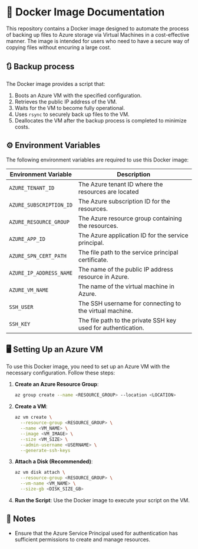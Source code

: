 # 🐋 Docker Image Documentation

This repository contains a Docker image designed to automate the process of backing up files to Azure storage via Virtual Machines in a cost-effective manner. The image is intended for users who need to have a secure way of copying files without encuring a large cost.

## 🔃 Backup process

The Docker image provides a script that:
1. Boots an Azure VM with the specified configuration.
2. Retrieves the public IP address of the VM.
3. Waits for the VM to become fully operational.
4. Uses `rsync` to securely back up files to the VM.
5. Deallocates the VM after the backup process is completed to minimize costs.

## ⚙️ Environment Variables

The following environment variables are required to use this Docker image:

| Environment Variable      | Description                                                                 |
|---------------------------|-----------------------------------------------------------------------------|
| `AZURE_TENANT_ID`         | The Azure tenant ID where the resources are located                         |
| `AZURE_SUBSCRIPTION_ID`   | The Azure subscription ID for the resources.                                |
| `AZURE_RESOURCE_GROUP`    | The Azure resource group containing the resources.                          |
| `AZURE_APP_ID`            | The Azure application ID for the service principal.                         |
| `AZURE_SPN_CERT_PATH`     | The file path to the service principal certificate.                         |
| `AZURE_IP_ADDRESS_NAME`   | The name of the public IP address resource in Azure.                        |
| `AZURE_VM_NAME`           | The name of the virtual machine in Azure.                                   |
| `SSH_USER`                | The SSH username for connecting to the virtual machine.                     |
| `SSH_KEY`                 | The file path to the private SSH key used for authentication.               |

## 🖥️ Setting Up an Azure VM

To use this Docker image, you need to set up an Azure VM with the necessary configuration. Follow these steps:

1. **Create an Azure Resource Group**:
   ```bash
   az group create --name <RESOURCE_GROUP> --location <LOCATION>
   ```

2. **Create a VM**:
   ```bash
   az vm create \
     --resource-group <RESOURCE_GROUP> \
     --name <VM_NAME> \
     --image <VM_IMAGE> \
     --size <VM_SIZE> \
     --admin-username <USERNAME> \
     --generate-ssh-keys
   ```

3. **Attach a Disk (Recommended)**:
   ```bash
   az vm disk attach \
     --resource-group <RESOURCE_GROUP> \
     --vm-name <VM_NAME> \
     --size-gb <DISK_SIZE_GB>
   ```

4. **Run the Script**:
   Use the Docker image to execute your script on the VM.

## 📝 Notes

- Ensure that the Azure Service Principal used for authentication has sufficient permissions to create and manage resources.
